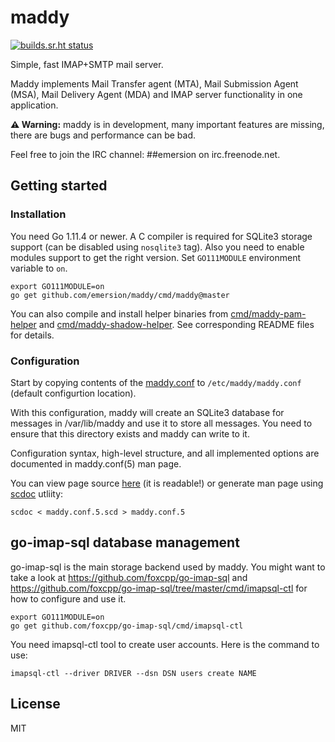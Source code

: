 # maddy

[![builds.sr.ht status](https://builds.sr.ht/~emersion/maddy.svg)](https://builds.sr.ht/~emersion/maddy?)

Simple, fast IMAP+SMTP mail server.

Maddy implements Mail Transfer agent (MTA), Mail Submission Agent (MSA), Mail Delivery Agent (MDA) and
IMAP server functionality in one application.

**⚠️ Warning:** maddy is in development, many important features are missing, there
are bugs and performance can be bad.

Feel free to join the IRC channel: ##emersion on irc.freenode.net.

## Getting started

### Installation

You need Go 1.11.4 or newer. A C compiler is required for SQLite3 storage support
(can be disabled using `nosqlite3` tag).
Also you need to enable modules support to get the right version. Set
`GO111MODULE` environment variable to `on`.

```shell
export GO111MODULE=on
go get github.com/emersion/maddy/cmd/maddy@master
```

You can also compile and install helper binaries from
[cmd/maddy-pam-helper](cmd/maddy-pam-helper/README.md) and
[cmd/maddy-shadow-helper](cmd/maddy-shadow-helper/README.md). See corresponding
README files for details.

### Configuration

Start by copying contents of the [maddy.conf](maddy.conf) to
`/etc/maddy/maddy.conf` (default configurtion location).

With this configuration, maddy will create an SQLite3 database for messages in
/var/lib/maddy and use it to store all messages. You need to ensure that this
directory exists and maddy can write to it.

Configuration syntax, high-level structure, and all implemented options are
documented in maddy.conf(5) man page.

You can view page source [here](maddy.conf.5.scd) (it is readable!) or
generate man page using [scdoc](https://git.sr.ht/~sircmpwn/scdoc) utliity:
```
scdoc < maddy.conf.5.scd > maddy.conf.5
```

## go-imap-sql database management

go-imap-sql is the main storage backend used by maddy. You might want to take a
look at https://github.com/foxcpp/go-imap-sql and
https://github.com/foxcpp/go-imap-sql/tree/master/cmd/imapsql-ctl for how to
configure and use it. 
```
export GO111MODULE=on
go get github.com/foxcpp/go-imap-sql/cmd/imapsql-ctl
```

You need imapsql-ctl tool to create user accounts. Here is the command to use:
```
imapsql-ctl --driver DRIVER --dsn DSN users create NAME
```

## License

MIT
